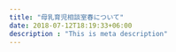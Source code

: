 ```yaml
---
title: "母乳育児相談室春について"
date: 2018-07-12T18:19:33+06:00
description : "This is meta description"
---
```


